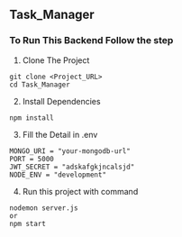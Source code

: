 ## Task_Manager
### To Run This Backend Follow the step
1. Clone The Project
```
git clone <Project_URL>
cd Task_Manager
```
2. Install Dependencies 
```
npm install
```
3. Fill the Detail in .env
```
MONGO_URI = "your-mongodb-url"
PORT = 5000
JWT_SECRET = "adskafgkjncalsjd"
NODE_ENV = "development"
```
4. Run this project with command
```
nodemon server.js
or
npm start
```


